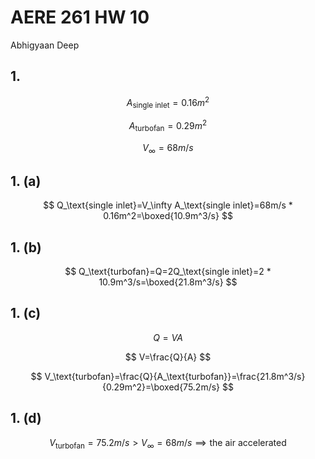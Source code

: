 # AERE 261 HW 10

Abhigyaan Deep

## 1.

$$
A_\text{single inlet}=0.16m^2
$$

$$
A_\text{turbofan}=0.29m^2
$$

$$
V_\infty=68m/s
$$

## 1. (a)

$$
Q_\text{single inlet}=V_\infty A_\text{single inlet}=68m/s * 0.16m^2=\boxed{10.9m^3/s}
$$

## 1. (b)

$$
Q_\text{turbofan}=Q=2Q_\text{single inlet}=2 * 10.9m^3/s=\boxed{21.8m^3/s}
$$

## 1. (c)

$$
Q=VA
$$

$$
V=\frac{Q}{A}
$$

$$
V_\text{turbofan}=\frac{Q}{A_\text{turbofan}}=\frac{21.8m^3/s}{0.29m^2}=\boxed{75.2m/s}
$$

## 1. (d)

$$
V_\text{turbofan}=75.2m/s>V_\infty=68m/s\implies\text{the air accelerated}
$$
